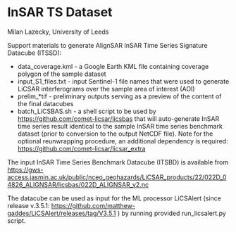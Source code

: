 # InSAR TS Dataset
Milan Lazecky, University of Leeds

Support materials to generate AlignSAR InSAR Time Series Signature Datacube (ITSSD):
- data_coverage.kml - a Google Earth KML file containing coverage polygon of the sample dataset
- input_S1_files.txt - input Sentinel-1 file names that were used to generate LiCSAR interferograms over the sample area of interest (AOI)
- prelim_*tif - preliminary outputs serving as a preview of the content of the final datacubes
- batch_LiCSBAS.sh - a shell script to be used by https://github.com/comet-licsar/licsbas that will auto-generate InSAR time series result identical to the sample InSAR time series benchmark dataset (prior to conversion to the output NetCDF file). Note for the optional reunwrapping procedure, an additional dependency is required: https://github.com/comet-licsar/licsar_extra

The input InSAR Time Series Benchmark Datacube (ITSBD) is available from https://gws-access.jasmin.ac.uk/public/nceo_geohazards/LiCSAR_products/22/022D_04826_ALIGNSAR/licsbas/022D_ALIGNSAR_v2.nc

The datacube can be used as input for the ML processor LiCSAlert (since release v.3.5.1: https://github.com/matthew-gaddes/LiCSAlert/releases/tag/V3.5.1 ) by running provided run_licsalert.py script.
